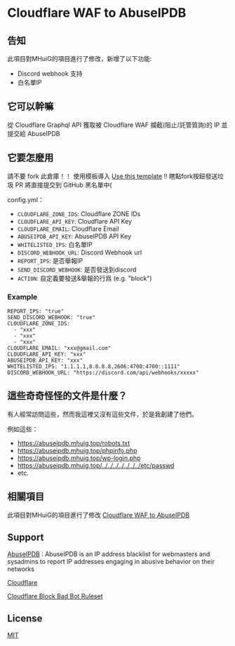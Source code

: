 # Cloudflare WAF to AbuseIPDB

## 告知

此項目對MHuiG的項目進行了修改，新增了以下功能:
- Discord webhook 支持
- 白名單IP


## 它可以幹嘛

從 Cloudflare Graphql API 獲取被 Cloudflare WAF 攔截(阻止/託管質詢)的 IP 並提交給 AbuseIPDB

## 它要怎麼用

請不要 fork 此倉庫！！ 使用模板導入 [Use this template](https://github.com/MHG-LAB/Cloudflare-WAF-to-AbuseIPDB/generate) !! 瞎點fork按鈕發送垃圾 PR 將直接提交到 GitHub 黑名單中(

config.yml：
- `CLOUDFLARE_ZONE_IDS`: Cloudflare ZONE IDs
- `CLOUDFLARE_API_KEY`: Cloudflare API Key
- `CLOUDFLARE_EMAIL`: Cloudflare Email
- `ABUSEIPDB_API_KEY`: AbuseIPDB API Key
- `WHITELISTED_IPS`: 白名單IP
- `DISCORD_WEBHOOK_URL`: Discord Webhook url
- `REPORT_IPS`: 是否舉報IP
- `SEND_DISCORD_WEBHOOK`: 是否發送到discord
- `ACTION`: 自定義要發送&舉報的行爲 (e.g. "block")

### Example
```
REPORT_IPS: "true"
SEND_DISCORD_WEBHOOK: "true"
CLOUDFLARE_ZONE_IDS: 
  - "xxx"
  - "xxx"
  - "xxx"
CLOUDFLARE_EMAIL: "xxx@gmail.com"
CLOUDFLARE_API_KEY: "xxx"
ABUSEIPDB_API_KEY: "xxx"
WHITELISTED_IPS: "1.1.1.1,8.8.8.8,2606:4700:4700::1111"
DISCORD_WEBHOOK_URL: "https://discord.com/api/webhooks/xxxxx"
```

## 這些奇奇怪怪的文件是什麼？

有人經常訪問這些，然而我這裡又沒有這些文件，於是我創建了他們。

例如這些：

- https://abuseipdb.mhuig.top/robots.txt
- https://abuseipdb.mhuig.top/phpinfo.php
- https://abuseipdb.mhuig.top/wp-login.php
- https://abuseipdb.mhuig.top/../../../../../../../etc/passwd
- etc.

## 相關項目
此項目對MHuiG的項目進行了修改
[Cloudflare WAF to AbuseIPDB](https://github.com/MHG-LAB/Cloudflare-WAF-to-AbuseIPDB)
## Support

[AbuseIPDB](https://www.abuseipdb.com/) : AbuseIPDB is an IP address blacklist for webmasters and sysadmins to report IP addresses engaging in abusive behavior on their networks

[Cloudflare](https://www.cloudflare.com/)

[Cloudflare Block Bad Bot Ruleset](https://github.com/XMD0718/cloudflare-block-bad-bot-ruleset)

## License

[MIT](https://github.com/MHG-LAB/Cloudflare-WAF-to-AbuseIPDB/blob/main/LICENSE)